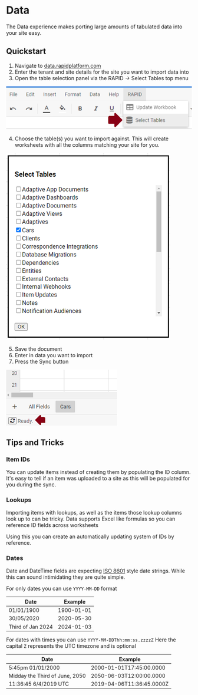 # Data

The Data experience makes porting large amounts of tabulated data into your site easy.

## Quickstart

1) Navigate to [data.rapidplatform.com](https://data.rapidplatform.com)
2) Enter the tenant and site details for the site you want to import data into
3) Open the table selection panel via the RAPID -> Select Tables top menu

![Top menu bar selecting the Rapid -> Select tables option](<Select Tables.png>)

4) Choose the table(s) you want to import against. This will create worksheets with all the columns matching your site for you.

![Modal list of tables in the site with checkboxes to select them](<Select Table to Import.png>)

5) Save the document
6) Enter in data you want to import
7) Press the Sync button

![Sync Table button located at bottom left of page](<Sync Table.png>)

## Tips and Tricks

### Item IDs
You can update items instead of creating them by populating the ID column.
It's easy to tell if an item was uploaded to a site as this will be populated for you during the sync.

### Lookups
Importing items with lookups, as well as the items those lookup columns look up to can be tricky.
Data supports Excel like formulas so you can reference ID fields across worksheets

Using this you can create an automatically updating system of IDs by reference.

### Dates

Date and DateTime fields are expecting [ISO 8601](https://en.wikipedia.org/wiki/ISO_8601) style date strings. While this can sound intimidating they are quite simple.

For only dates you can use `YYYY-MM-DD` format

| Date | Example|
| --- | --- |
| 01/01/1900 | 1900-01-01 |
| 30/05/2020 | 2020-05-30 |
| Third of Jan 2024 | 2024-01-03 |

For dates with times you can use `YYYY-MM-DDThh:mm:ss.zzzzZ`
Here the capital `Z` represents the UTC timezone and is optional

| Date | Example|
| --- | --- |
| 5:45pm 01/01/2000 | 2000-01-01T17:45:00.0000 |
| Midday the Third of June, 2050 | 2050-06-03T12:00:00.0000 |
| 11:36:45 6/4/2019 UTC | 2019-04-06T11:36:45.0000Z |